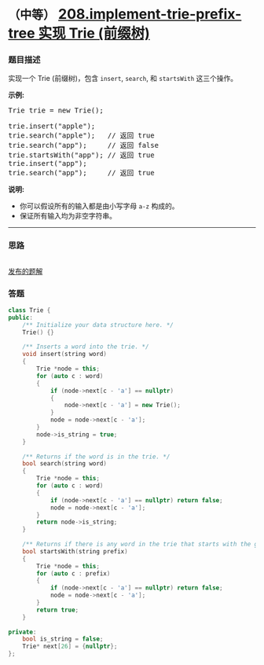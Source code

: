 # `（中等）` [208.implement-trie-prefix-tree 实现 Trie (前缀树)](https://leetcode-cn.com/problems/implement-trie-prefix-tree/)

### 题目描述
<p>实现一个 Trie (前缀树)，包含&nbsp;<code>insert</code>,&nbsp;<code>search</code>, 和&nbsp;<code>startsWith</code>&nbsp;这三个操作。</p>

<p><strong>示例:</strong></p>

<pre>Trie trie = new Trie();

trie.insert("apple");
trie.search("apple");   // 返回 true
trie.search("app");     // 返回 false
trie.startsWith("app"); // 返回 true
trie.insert("app");   
trie.search("app");     // 返回 true</pre>

<p><strong>说明:</strong></p>

<ul>
	<li>你可以假设所有的输入都是由小写字母&nbsp;<code>a-z</code>&nbsp;构成的。</li>
	<li>保证所有输入均为非空字符串。</li>
</ul>


---
### 思路
```
```

[发布的题解](https://leetcode-cn.com/problems/implement-trie-prefix-tree/solution/208-by-ikaruga/)

### 答题
``` C++
class Trie {
public:
    /** Initialize your data structure here. */
    Trie() {}
    
    /** Inserts a word into the trie. */
    void insert(string word) 
    {
        Trie *node = this;
        for (auto c : word)
        {
            if (node->next[c - 'a'] == nullptr)
            {
                node->next[c - 'a'] = new Trie();
            }
            node = node->next[c - 'a'];
        }
        node->is_string = true;
    }
    
    /** Returns if the word is in the trie. */
    bool search(string word) 
    {
        Trie *node = this;
        for (auto c : word)
        {
            if (node->next[c - 'a'] == nullptr) return false;
            node = node->next[c - 'a'];
        }
        return node->is_string;
    }
    
    /** Returns if there is any word in the trie that starts with the given prefix. */
    bool startsWith(string prefix) 
    {
        Trie *node = this;
        for (auto c : prefix)
        {
            if (node->next[c - 'a'] == nullptr) return false;
            node = node->next[c - 'a'];
        }
        return true;        
    }
    
private:
    bool is_string = false;
    Trie* next[26] = {nullptr};
};

```





